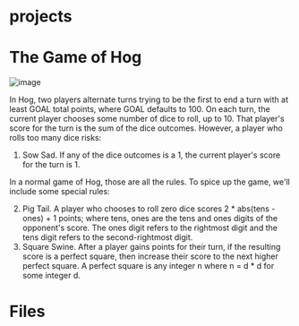# projects
# The Game of Hog


![image](https://user-images.githubusercontent.com/115208621/209043601-c6de0510-3c0f-4521-a132-70f6e5f3214b.png)


In Hog, two players alternate turns trying to be the first to end a turn with at least GOAL total points, 
where GOAL defaults to 100. On each turn, the current player chooses some number of dice to roll, up to 10. 
That player's score for the turn is the sum of the dice outcomes. However, a player who rolls too many dice risks:

1. Sow Sad. If any of the dice outcomes is a 1, the current player's score for the turn is 1.

In a normal game of Hog, those are all the rules. To spice up the game, we'll include some special rules:

2. Pig Tail. A player who chooses to roll zero dice scores 2 * abs(tens - ones) + 1 points; where tens, 
ones are the tens and ones digits of the opponent's score. The ones digit refers to the rightmost digit 
and the tens digit refers to the second-rightmost digit.
3. Square Swine. After a player gains points for their turn, if the resulting score is a perfect square, 
then increase their score to the next higher perfect square. 
A perfect square is any integer n where n = d * d for some integer d.

# Files

